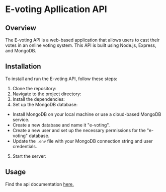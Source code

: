 # E-voting Apllication API

## Overview
The E-voting API is a web-based application that allows users to cast their votes in an online voting system. This API is built using Node.js, Express, and MongoDB.

## Installation
To install and run the E-voting API, follow these steps:

1. Clone the repository: 
2. Navigate to the project directory:
3. Install the dependencies:
4. Set up the MongoDB database:
- Install MongoDB on your local machine or use a cloud-based MongoDB service.
- Create a new database and name it "e-voting".
- Create a new user and set up the necessary permissions for the "e-voting" database.
- Update the `.env` file with your MongoDB connection string and user credentials.

5. Start the server:
## Usage
Find the api documentation [here.](https://documenter.getpostman.com/view/20410581/2sA3Qwaopn)







